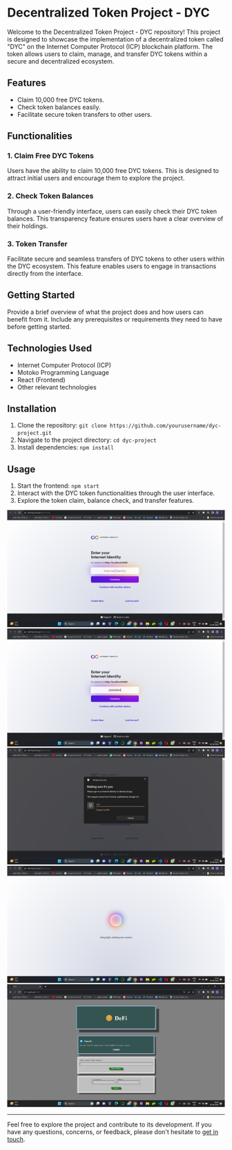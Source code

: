 # Decentralized Token Project - DYC


Welcome to the Decentralized Token Project - DYC repository! This project is designed to showcase the implementation of a decentralized token called "DYC" on the Internet Computer Protocol (ICP) blockchain platform. The token allows users to claim, manage, and transfer DYC tokens within a secure and decentralized ecosystem.


## Features
- Claim 10,000 free DYC tokens.
- Check token balances easily.
- Facilitate secure token transfers to other users.

## Functionalities

### 1. Claim Free DYC Tokens
Users have the ability to claim 10,000 free DYC tokens. This is designed to attract initial users and encourage them to explore the project.

### 2. Check Token Balances
Through a user-friendly interface, users can easily check their DYC token balances. This transparency feature ensures users have a clear overview of their holdings.

### 3. Token Transfer
Facilitate secure and seamless transfers of DYC tokens to other users within the DYC ecosystem. This feature enables users to engage in transactions directly from the interface.

## Getting Started
Provide a brief overview of what the project does and how users can benefit from it. Include any prerequisites or requirements they need to have before getting started.

## Technologies Used
- Internet Computer Protocol (ICP)
- Motoko Programming Language
- React (Frontend)
- Other relevant technologies

## Installation
1. Clone the repository: `git clone https://github.com/yourusername/dyc-project.git`
2. Navigate to the project directory: `cd dyc-project`
3. Install dependencies: `npm install`

## Usage
1. Start the frontend: `npm start`
2. Interact with the DYC token functionalities through the user interface.
3. Explore the token claim, balance check, and transfer features.


![Screenshot Title](screenshots/Screenshot1.png)
![Screenshot Title](screenshots/Screenshot2.png)
![Screenshot Title](screenshots/Screenshot3.png)
![Screenshot Title](screenshots/Screenshot4.png)
![Screenshot Title](screenshots/Screenshot5.png)


---

Feel free to explore the project and contribute to its development. If you have any questions, concerns, or feedback, please don't hesitate to [get in touch](mailto:yash.chauhan.yc@outlook.com).
